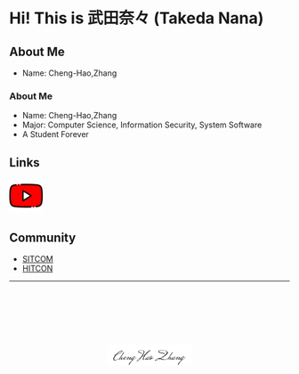 # Hi! This is 武田奈々 (Takeda Nana)


## About Me
- Name: Cheng-Hao,Zhang

<h3> About Me</h3>

- Name: Cheng-Hao,Zhang
- Major: Computer Science, Information Security, System Software
- A Student Forever

## Links
<a href=https://www.youtube.com/c/tw-takedanana><img src="youtube.png" width="60" height="60"></a>

## Community
- [SITCOM](https://sitcon.org/2022/)
- [HITCON](https://hitcon.org/2022/)

---

              
<br><br><br><br><br>
<div align="center">
    <img width=30% src="ChengHao.png">
</div>

